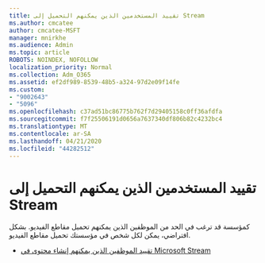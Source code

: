 ```yaml
---
title: تقييد المستخدمين الذين يمكنهم التحميل إلى Stream
ms.author: cmcatee
author: cmcatee-MSFT
manager: mnirkhe
ms.audience: Admin
ms.topic: article
ROBOTS: NOINDEX, NOFOLLOW
localization_priority: Normal
ms.collection: Adm_O365
ms.assetid: ef2df989-8539-48b5-a324-97d2e09f14fe
ms.custom:
- "9002643"
- "5096"
ms.openlocfilehash: c37ad51bc86775b762f7d29405158c0ff36afdfa
ms.sourcegitcommit: f7f25506191d0656a7637340df806b82c4232bc4
ms.translationtype: MT
ms.contentlocale: ar-SA
ms.lasthandoff: 04/21/2020
ms.locfileid: "44282512"
---
```

# <a name="restrict-users-who-can-upload-to-stream"></a>تقييد المستخدمين الذين يمكنهم التحميل إلى Stream

كمؤسسة قد ترغب في الحد من الموظفين الذين يمكنهم تحميل مقاطع الفيديو. بشكل افتراضي، يمكن لكل شخص في مؤسستك تحميل مقاطع الفيديو.

- [تقييد الموظفين الذين يمكنهم إنشاء محتوى في Microsoft Stream](https://docs.microsoft.com/stream/restrict-uploaders)
